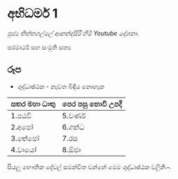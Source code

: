 # අභිධර්ම 1
*පුජ්‍ය තිත්තගල්ලේ ආනන්දසිරි හිමි Youtube දේශනා*.

පරමාර්ථ සහ සංමුති සත්‍ය

## රූප

- ශුද්ධාෂ්ඨක - නැවත බිඳිය නොහැක

සතර මහා ධාතු | පෙර පසු නොවී උපදී  
----------- | ---------------- 
1.පඨවි	| 5.වර්ණ
2.අපෝ	|6.ගන්ධ
3.තේජෝ	| 7.රස
4.වායෝ	| 8.ඕජා

සියලු භෞතික දේවල් සමන්විත වන්නේ මෙම ශුද්ධාෂ්ඨක වලිනි෴
